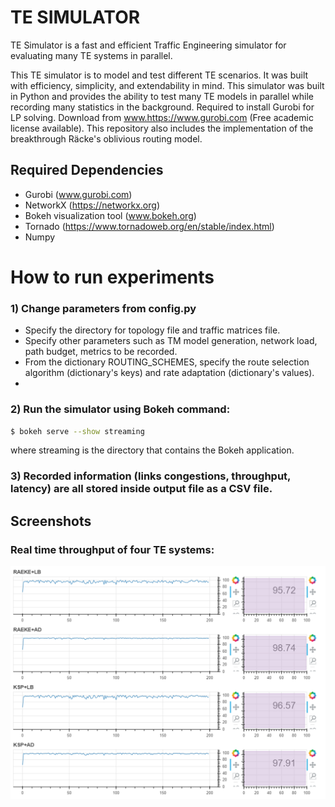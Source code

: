# TE SIMULATOR

TE Simulator is a fast and efficient Traffic Engineering simulator for evaluating many TE systems in parallel.

This TE simulator is to model and test different TE scenarios. 
It was built with efficiency, simplicity, and extendability in mind. 
This simulator was built in Python and provides the ability to test many TE models in parallel while recording many statistics in the background. 
Required to install Gurobi for LP solving. Download from www.https://www.gurobi.com (Free academic license available).
This repository also includes the implementation of the breakthrough Räcke's oblivious routing model.



## Required Dependencies
- Gurobi (www.gurobi.com)
- NetworkX (https://networkx.org)
- Bokeh visualization tool (www.bokeh.org)
- Tornado (https://www.tornadoweb.org/en/stable/index.html)
- Numpy

# How to run experiments

### 1) Change parameters from config.py
- Specify the directory for topology file and traffic matrices file.
- Specify other parameters such as TM model generation, network load, path budget, metrics to be recorded.
- From the dictionary ROUTING_SCHEMES, specify the route selection algorithm (dictionary's keys) and rate adaptation (dictionary's values).
- 
### 2) Run the simulator using Bokeh command:
```sh
$ bokeh serve --show streaming
```
where streaming is the directory that contains the Bokeh application.
### 3) Recorded information (links congestions, throughput, latency) are all stored inside output file as a CSV file.


## Screenshots
### Real time throughput of four TE systems:
![](images/real%20time%20TE%20systems%20throughput.png)
